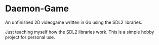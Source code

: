 # Daemon-Game
An unfinished 2D videogame written in Go using the SDL2 libraries.

Just teaching myself how the SDL2 libraries work. This is a simple hobby project for personal use.
